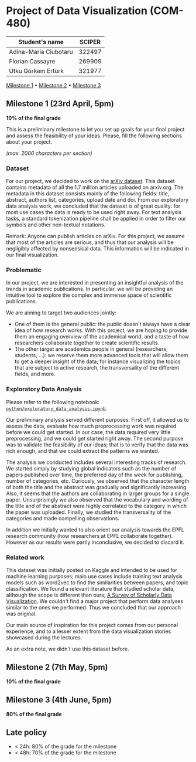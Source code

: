 # Project of Data Visualization (COM-480)

| Student's name | SCIPER |
| -------------- | ------ |
| Adina-Maria Ciubotaru | 322497 |
| Florian Cassayre | 269909 |
| Utku Görkem Ertürk | 321977 |

[Milestone 1](#milestone-1) • [Milestone 2](#milestone-2) • [Milestone 3](#milestone-3)

## Milestone 1 (23rd April, 5pm)

**10% of the final grade**

This is a preliminary milestone to let you set up goals for your final project and assess the feasibility of your ideas.
Please, fill the following sections about your project.

*(max. 2000 characters per section)*

### Dataset

For our project, we decided to work on the [arXiv dataset](https://www.kaggle.com/Cornell-University/arxiv). This dataset contains metadata of all the 1.7 million articles uploaded on arxiv.org. The metadata in this dataset consists mainly of the following fields: title, abstract, authors list, categories, upload date and doi. From our exploratory data analysis work, we concluded that the dataset is of great quality: for most use cases the data is ready to be used right away. For text analysis tasks, a standard tokenization pipeline shall be applied in order to filter our symbols and other non-textual notations.

Remark: Anyone can publish articles on arXiv. For this project, we assume that most of the articles are serious, and thus that our analysis will be negligibly affected by nonsensical data. This information will be indicated in our final visualization.

### Problematic

In our project, we are interested in presenting an insightful analysis of the trends in academic publications. In particular, we will be providing an intuitive tool to explore the complex and immense space of scientific publications.

We are aiming to target two audiences jointly:
- One of them is the general public: the public doesn't always have a clear idea of how research works. With this project, we are hoping to provide them an engaging overview of the academical world, and a taste of how researchers collaborate together to create scientific results.
- The other target are academics people in general (researchers, students, ...): we reserve them more advanced tools that will allow them to get a deeper insight of the data; for instance visualizing the topics that are subject to active research, the transversality of the different fields, and more.

### Exploratory Data Analysis

Please refer to the following notebook: [`python/exploratory_data_analysis.ipynb`](python/exploratory_data_analysis.ipynb).

Our preliminary analysis served different purposes. First off, it allowed us to assess the data, evaluate how much preprocessing work was required before we could get started. In our case, the data required very little preprocessing, and we could get started right away. The second purpose was to validate the feasibility of our ideas; that is to verify that the data was rich enough, and that we could extract the patterns we wanted. 

The analysis we conducted includes several interesting tracks of research. We started simply by studying global indicators such as the number of papers published over time, the preferred day of the week for publishing, number of categories, etc. Curiously, we observed that the character length of both the title and the abstract was gradually and significantly increasing. Also, it seems that the authors are collaborating in larger groups for a single paper.
Unsurprisingly we also observed that the vocabulary and wording of the title and of the abstract were highly correlated to the category in which the paper was uploaded. Finally, we studied the transversality of the categories and made compelling observations.

In addition we initially wanted to also orient our analysis towards the EPFL research community (how researchers at EPFL collaborate together). However as our results were partly inconclusive, we decided to discard it.

### Related work

This dataset was initially posted on Kaggle and intended to be used for machine learning purposes; main use cases include training text analysis models such as word2vec to find the similarities between papers, and topic classification.
We found a relevant literature that studied scholar data, although the scope is different than ours; [A Survey of Scholarly Data Visualization](https://www.researchgate.net/publication/323715703_A_Survey_of_Scholarly_Data_Visualization). We couldn't find a major project that perform data analyses similar to the ones we performed. Thus we concluded that our approach was original.

Our main source of inspiration for this project comes from our personal experience, and to a lesser extent from the data visualization stories showcased during the lectures.

As an extra note, we didn't use this dataset before.

## Milestone 2 (7th May, 5pm)

**10% of the final grade**


## Milestone 3 (4th June, 5pm)

**80% of the final grade**


## Late policy

- < 24h: 80% of the grade for the milestone
- < 48h: 70% of the grade for the milestone


